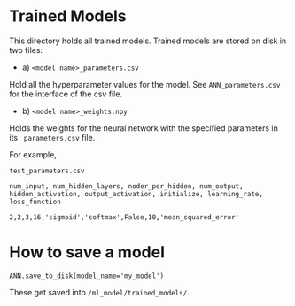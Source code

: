 # Trained Models

This directory holds all trained models. Trained models are stored on disk in two files:

* a) `<model name>_parameters.csv`

Hold all the hyperparameter values for the model. See `ANN_parameters.csv` for the interface of the csv file.

* b) `<model name>_weights.npy`

Holds the weights for the neural network with the specified parameters in its `_parameters.csv` file.

For example,

`test_parameters.csv`

`num_input, num_hidden_layers, noder_per_hidden, num_output, hidden_activation, output_activation, initialize, learning_rate, loss_function`

```
2,2,3,16,'sigmoid','softmax',False,10,'mean_squared_error'
```

# How to save a model

`ANN.save_to_disk(model_name='my_model')`

These get saved into `/ml_model/trained_models/`.